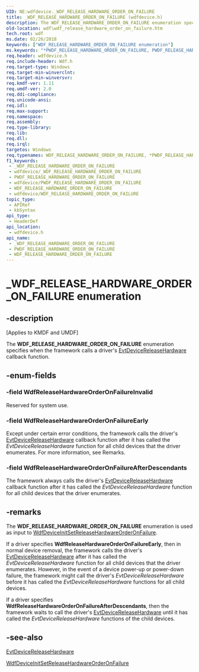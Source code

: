 ```yaml
---
UID: NE:wdfdevice._WDF_RELEASE_HARDWARE_ORDER_ON_FAILURE
title: _WDF_RELEASE_HARDWARE_ORDER_ON_FAILURE (wdfdevice.h)
description: The WDF_RELEASE_HARDWARE_ORDER_ON_FAILURE enumeration specifies when the framework calls a driver's EvtDeviceReleaseHardware callback function.
old-location: wdf\wdf_release_hardware_order_on_failure.htm
tech.root: wdf
ms.date: 02/26/2018
keywords: ["WDF_RELEASE_HARDWARE_ORDER_ON_FAILURE enumeration"]
ms.keywords: "*PWDF_RELEASE_HARDWARE_ORDER_ON_FAILURE, PWDF_RELEASE_HARDWARE_ORDER_ON_FAILURE, PWDF_RELEASE_HARDWARE_ORDER_ON_FAILURE enumeration pointer, WDF_RELEASE_HARDWARE_ORDER_ON_FAILURE, WDF_RELEASE_HARDWARE_ORDER_ON_FAILURE enumeration, WdfReleaseHardwareOrderOnFailureAfterDescendants, WdfReleaseHardwareOrderOnFailureEarly, WdfReleaseHardwareOrderOnFailureInvalid, _WDF_RELEASE_HARDWARE_ORDER_ON_FAILURE, kmdf.wdf_release_hardware_order_on_failure, wdf.wdf_release_hardware_order_on_failure, wdfdevice/PWDF_RELEASE_HARDWARE_ORDER_ON_FAILURE, wdfdevice/WDF_RELEASE_HARDWARE_ORDER_ON_FAILURE, wdfdevice/WdfReleaseHardwareOrderOnFailureAfterDescendants, wdfdevice/WdfReleaseHardwareOrderOnFailureEarly, wdfdevice/WdfReleaseHardwareOrderOnFailureInvalid"
req.header: wdfdevice.h
req.include-header: Wdf.h
req.target-type: Windows
req.target-min-winverclnt: 
req.target-min-winversvr: 
req.kmdf-ver: 1.11
req.umdf-ver: 2.0
req.ddi-compliance: 
req.unicode-ansi: 
req.idl: 
req.max-support: 
req.namespace: 
req.assembly: 
req.type-library: 
req.lib: 
req.dll: 
req.irql: 
targetos: Windows
req.typenames: WDF_RELEASE_HARDWARE_ORDER_ON_FAILURE, *PWDF_RELEASE_HARDWARE_ORDER_ON_FAILURE
f1_keywords:
 - _WDF_RELEASE_HARDWARE_ORDER_ON_FAILURE
 - wdfdevice/_WDF_RELEASE_HARDWARE_ORDER_ON_FAILURE
 - PWDF_RELEASE_HARDWARE_ORDER_ON_FAILURE
 - wdfdevice/PWDF_RELEASE_HARDWARE_ORDER_ON_FAILURE
 - WDF_RELEASE_HARDWARE_ORDER_ON_FAILURE
 - wdfdevice/WDF_RELEASE_HARDWARE_ORDER_ON_FAILURE
topic_type:
 - APIRef
 - kbSyntax
api_type:
 - HeaderDef
api_location:
 - wdfdevice.h
api_name:
 - _WDF_RELEASE_HARDWARE_ORDER_ON_FAILURE
 - PWDF_RELEASE_HARDWARE_ORDER_ON_FAILURE
 - WDF_RELEASE_HARDWARE_ORDER_ON_FAILURE
---
```


# _WDF_RELEASE_HARDWARE_ORDER_ON_FAILURE enumeration


## -description

<p class="CCE_Message">[Applies to KMDF and UMDF]</p>


   The <b>WDF_RELEASE_HARDWARE_ORDER_ON_FAILURE</b> enumeration specifies when the framework calls a driver's <a href="/windows-hardware/drivers/ddi/wdfdevice/nc-wdfdevice-evt_wdf_device_release_hardware">EvtDeviceReleaseHardware</a> callback function.

## -enum-fields

### -field WdfReleaseHardwareOrderOnFailureInvalid

Reserved for system use.

### -field WdfReleaseHardwareOrderOnFailureEarly

Except under certain error conditions, the framework calls the driver's <a href="/windows-hardware/drivers/ddi/wdfdevice/nc-wdfdevice-evt_wdf_device_release_hardware">EvtDeviceReleaseHardware</a> callback function after it has called the <i>EvtDeviceReleaseHardware</i> function for all child devices that the driver enumerates. For more information, see Remarks.

### -field WdfReleaseHardwareOrderOnFailureAfterDescendants

The framework always calls the driver's <a href="/windows-hardware/drivers/ddi/wdfdevice/nc-wdfdevice-evt_wdf_device_release_hardware">EvtDeviceReleaseHardware</a> callback function after it has called the <i>EvtDeviceReleaseHardware</i> function for all child devices that the driver enumerates.

## -remarks

The <b>WDF_RELEASE_HARDWARE_ORDER_ON_FAILURE</b> enumeration is used as input to  <a href="/windows-hardware/drivers/ddi/wdfdevice/nf-wdfdevice-wdfdeviceinitsetreleasehardwareorderonfailure">WdfDeviceInitSetReleaseHardwareOrderOnFailure</a>.

If a driver specifies <b>WdfReleaseHardwareOrderOnFailureEarly</b>, then in normal device removal, the framework calls the driver's <a href="/windows-hardware/drivers/ddi/wdfdevice/nc-wdfdevice-evt_wdf_device_release_hardware">EvtDeviceReleaseHardware</a> after it has called the <i>EvtDeviceReleaseHardware</i> function for all child devices that the driver enumerates. However, in the event of a device power-up or power-down failure, the framework might call the  driver's <i>EvtDeviceReleaseHardware</i> before it has called the <i>EvtDeviceReleaseHardware</i> functions for all child devices.

If a driver specifies <b>WdfReleaseHardwareOrderOnFailureAfterDescendants</b>, then the framework waits to  call the driver's <a href="/windows-hardware/drivers/ddi/wdfdevice/nc-wdfdevice-evt_wdf_device_release_hardware">EvtDeviceReleaseHardware</a> until it has called the <i>EvtDeviceReleaseHardware</i> functions of the child devices.

## -see-also

<a href="/windows-hardware/drivers/ddi/wdfdevice/nc-wdfdevice-evt_wdf_device_release_hardware">EvtDeviceReleaseHardware</a>



<a href="/windows-hardware/drivers/ddi/wdfdevice/nf-wdfdevice-wdfdeviceinitsetreleasehardwareorderonfailure">WdfDeviceInitSetReleaseHardwareOrderOnFailure</a>

